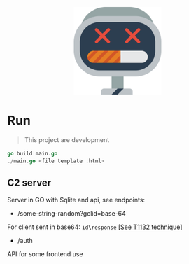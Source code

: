 <p align="center">
  <img src="img/logo.svg" alt="Logo botnet-ghost" width="200px">
</p>

# Run
> This project are development
```go
go build main.go
./main.go <file template .html>
```

## C2 server
Server in GO with Sqlite and api, see endpoints:
* /some-string-random?gclid=base-64

For client sent in base64: `id\response` [[See T1132 technique](https://attack.mitre.org/techniques/T1132/)]
* /auth

API for some frontend use
